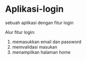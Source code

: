 # Aplikasi-login
sebuah aplikasi dengan fitur login

Alur fitur login:
1. memasukkan email dan password
2. memvalidasi masukan
3. menampilkan halaman home
